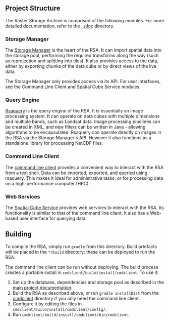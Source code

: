 ## Project Structure

The Raster Storage Archive is comprised of the following modules. For more
detailed documentation, refer to the [../doc](../doc) directory.

### Storage Manager

The [Storage Manager](storagemanager) is the heart of the RSA. It can import
spatial data into the storage pool, performing the required transforms along the
way (such as reprojection and splitting into tiles). It also provides access to
the data, either by exporting chunks of the data cube or by direct views of the
live data.

The Storage Manager only provides access via its API. For user interfaces, see
the Command Line Client and Spatial Cube Service modules.

### Query Engine

[Rsaquery](rsaquery) is the query engine of the RSA. It is essentially an image
processing system. It can operate on data cubes with multiple dimensions and
multiple bands, such as Landsat data. Image processing pipelines can be created
in XML, and new filters can be written in Java - allowing algorithms to be
encapsulated. Rsaquery can operate directly on images in the RSA via the Storage
Manager's API. However it also functions as a standalone library for processing
NetCDF files.

### Command Line Client

The [command line client](cmdclient) provides a convenient way to interact with
the RSA from a text shell. Data can be imported, exported, and queried using
rsaquery. This makes it ideal for administrative tasks, or for processing data
on a high-performance computer (HPC).

### Web Services

The [Spatial Cube Service](spatialcubeservice) provides web services to interact
with the RSA. Its functionality is similar to that of the command line client.
It also has a Web-based user interface for querying data.

## Building

To compile the RSA, simply run `gradle` from this directory. Build artefacts
will be placed in the `*/build` directory; these can be deployed to run the RSA.

The command line client can be run without deploying. The build process creates
a portable install in `cmdclient/build/install/cmdclient`. To use it:

 1. Set up the database, dependencies and storage pool as described in the [main
    project documentation][1].
 2. Build the RSA as described above, or run `gradle installDist` from the
    [cmdclient](cmdclient) directory if you only need the command line client.
 3. Configure it by editing the files in
    `cmdclient/build/install/cmdclient/config/`.
 4. Run `cmdclient/build/install/cmdclient/bin/cmdclient`.

[1]: ../doc/manual_install.md
